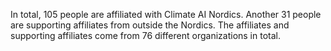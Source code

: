 In total, 105 people are affiliated with Climate AI Nordics. Another 31 people are supporting affiliates from outside the Nordics. The affiliates and supporting affiliates come from 76 different organizations in total.

